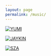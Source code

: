 ```yaml
---
layout: page
permalink: /music/
---
```


[![YUMI](https://www.ekr.blog/images/yumi.png)](https://www.ekr.blog/music/yumi.mp3)

[![JAYKIN](https://www.ekr.blog/images/jaykin.png)](https://www.ekr.blog/music/jaykin.mp3)

[![SZA](https://www.ekr.blog/images/sza.png)](https://www.ekr.blog/music/sza.mp3)
